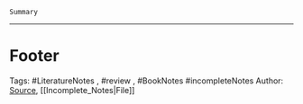 `Summary`

---

# Footer
Tags: #LiteratureNotes , #review , #BookNotes #incompleteNotes 
Author: 
[Source](), [[Incomplete_Notes|File]]

<!-- Comment

Book Notes - These are the highlights from the book (Copy paste of the original content in the book)

# Heading 1: 
## Heading 2: 
### Heading 3: 
#### Heading 4: 
*Italics* for 
**Bold** to 
==Highlight== for 
-->

[//]: # (Write a comment here)